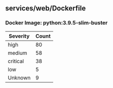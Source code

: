 ## services/web/Dockerfile

### Docker Image: python:3.9.5-slim-buster
| Severity | Count |
|----------|-------|
| high | 80 |
| medium | 58 |
| critical | 38 |
| low | 5 |
| Unknown | 9 |